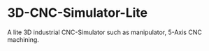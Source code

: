 # 3D-CNC-Simulator-Lite
A lite 3D industrial CNC-Simulator such as manipulator, 5-Axis CNC machining.

